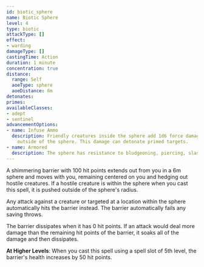 ```yaml
---
id: biotic_sphere
name: Biotic Sphere
level: 4
type: biotic
attackType: []
effect:
- warding
damageType: []
castingTime: Action
duration: 1 minute
concentration: true
distance:
  range: Self
  aoeType: sphere
  aoeDistance: 6m
detonates: 
primes: 
availableClasses:
- adept
- sentinel
advancementOptions:
- name: Infuse Ammo
  description: Friendly creatures inside the sphere add 1d6 force damage to all ranged weapon attacks against creatures
    outside of the sphere. This damage can detonate primed targets.
- name: Armored
  description: The sphere has resistance to bludgeoning, piercing, slashing, and thunder damage, but only has 75 hit points.
---
```

A shimmering barrier with 100 hit points extends out from you in a 6m sphere and moves with you, remaining centered on
you and hedging out hostile creatures. If a hostile creature is within the sphere when you cast this spell, it is pushed
outside of the sphere's radius.

Any attack against a creature or targeted at a location within the sphere automatically hits the barrier instead. The barrier
automatically fails any saving throws.

The barrier dissipates when it has 0 hit points. If an attack would deal more damage than the remaining hit points of the
barrier, it soaks all of the damage and then dissipates.

__At Higher Levels__: When you cast this spell using a spell slot of 5th level, the barrier's health increases by 50 hit points.